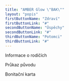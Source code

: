 ```yaml
---
title: "AMBER Glow \"BAK\""
layout: "popis"
firstButtonName: "Zdraví"
firstButtonLink: "#"
secondButtonName: "Úspěchy"
secondButtonLink: "#"
thirdButtonName: "Potomci"
thirdButtonLink: "#"
---
```


Informace o rodičích

Průkaz původu

Bonitační karta
